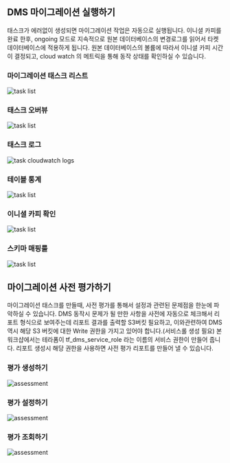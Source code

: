 ## DMS 마이그레이션 실행하기 ##

태스크가 에러없이 생성되면 마이그레이션 작업은 자동으로 실행됩니다. 이니셜 카피를 완료 한후, ongoing 모드로 지속적으로 원본 데이터베이스의 변경로그를 읽어서 타켓 데이터베이스에 적용하게 됩니다. 
원본 데이터베이스의 볼륨에 따라서 이니셜 카피 시간이 결정되고, cloud watch 의 메트릭을 통해 동작 상태를 확인하실 수 있습니다. 

### 마이그레이션 태스크 리스트 ###
![task list](https://github.com/gnosia93/postgres-terraform/blob/main/dms/images/task-list.png)

### 태스크 오버뷰 ###
![task list](https://github.com/gnosia93/postgres-terraform/blob/main/dms/images/task-overview.png)

### 태스크 로그 ###
![task cloudwatch logs](https://github.com/gnosia93/postgres-terraform/blob/main/dms/images/task-cloudwatch.png)

### 테이블 통계 ###
![task list](https://github.com/gnosia93/postgres-terraform/blob/main/dms/images/task-table-stat.png)

### 이니셜 카피 확인 ###
![task list](https://github.com/gnosia93/postgres-terraform/blob/main/dms/images/task-initiial-copy.png)

### 스키마 매핑룰 ###
![task list](https://github.com/gnosia93/postgres-terraform/blob/main/dms/images/task-mapping-rule.png)



## 마이그레이션 사전 평가하기 ##

마이그레이션 태스크를 만들때, 사전 평가를 통해서 설정과 관련된 문제점을 한눈에 파악하실 수 있습니다. 
DMS 동작시 문제가 될 만한 사항을 사전에 자동으로 체크해서 리포트 형식으로 보여주는데 리포트 결과를 출력할 S3버킷 필요하고, 이와관련하여 DMS 역시 해당 S3 버킷에 대한 Write 권한을 가지고 있어야 합니다.(서비스롤 생성 필요) 
본 워크샵에서는 테라폼이 tf_dms_service_role 라는 이름의 서비스 권한이 만들어 줍니다. 리포트 생성시 해당 권한을 사용하면 사전 평가 리포트를 만들어 낼 수 있습니다. 

### 평가 생성하기 ###
![assessment](https://github.com/gnosia93/postgres-terraform/blob/main/dms/images/task-assessment.png)

### 평가 설정하기 ###
![assessment](https://github.com/gnosia93/postgres-terraform/blob/main/dms/images/task-assessment-conf.png)

### 평가 조회하기 ###
![assessment](https://github.com/gnosia93/postgres-terraform/blob/main/dms/images/task-premig-assessment.png)

